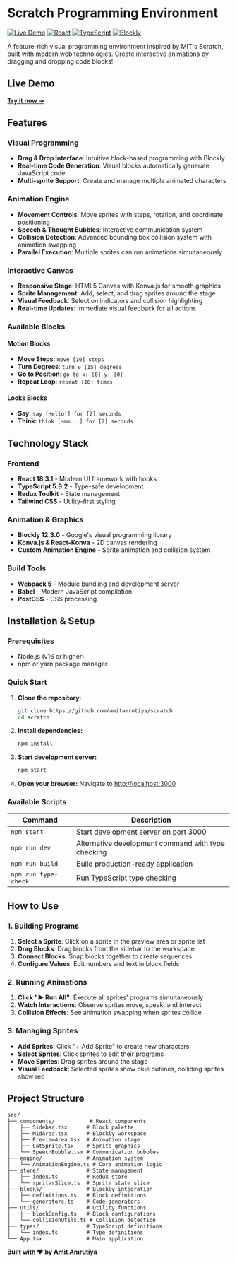 # Scratch Programming Environment

[![Live Demo](https://img.shields.io/badge/Live-Demo-brightgreen)](https://scratch.amitamrutiya.site/)
[![React](https://img.shields.io/badge/React-18.3.1-blue)](https://reactjs.org/)
[![TypeScript](https://img.shields.io/badge/TypeScript-5.9.2-blue)](https://www.typescriptlang.org/)
[![Blockly](https://img.shields.io/badge/Blockly-12.3.0-orange)](https://developers.google.com/blockly)

A feature-rich visual programming environment inspired by MIT's Scratch, built with modern web technologies. Create interactive animations by dragging and dropping code blocks!

## Live Demo

**[Try it now →](https://scratch.amitamrutiya.site/)**

## Features

### Visual Programming

- **Drag & Drop Interface**: Intuitive block-based programming with Blockly
- **Real-time Code Generation**: Visual blocks automatically generate JavaScript code
- **Multi-sprite Support**: Create and manage multiple animated characters

### Animation Engine

- **Movement Controls**: Move sprites with steps, rotation, and coordinate positioning
- **Speech & Thought Bubbles**: Interactive communication system
- **Collision Detection**: Advanced bounding box collision system with animation swapping
- **Parallel Execution**: Multiple sprites can run animations simultaneously

### Interactive Canvas

- **Responsive Stage**: HTML5 Canvas with Konva.js for smooth graphics
- **Sprite Management**: Add, select, and drag sprites around the stage
- **Visual Feedback**: Selection indicators and collision highlighting
- **Real-time Updates**: Immediate visual feedback for all actions

### Available Blocks

#### Motion Blocks

- **Move Steps**: `move [10] steps`
- **Turn Degrees**: `turn ↻ [15] degrees`
- **Go to Position**: `go to x: [0] y: [0]`
- **Repeat Loop**: `repeat [10] times`

#### Looks Blocks

- **Say**: `say [Hello!] for [2] seconds`
- **Think**: `think [Hmm...] for [2] seconds`

## Technology Stack

### Frontend

- **React 18.3.1** - Modern UI framework with hooks
- **TypeScript 5.9.2** - Type-safe development
- **Redux Toolkit** - State management
- **Tailwind CSS** - Utility-first styling

### Animation & Graphics

- **Blockly 12.3.0** - Google's visual programming library
- **Konva.js & React-Konva** - 2D canvas rendering
- **Custom Animation Engine** - Sprite animation and collision system

### Build Tools

- **Webpack 5** - Module bundling and development server
- **Babel** - Modern JavaScript compilation
- **PostCSS** - CSS processing

## Installation & Setup

### Prerequisites

- Node.js (v16 or higher)
- npm or yarn package manager

### Quick Start

1. **Clone the repository:**

   ```bash
   git clone https://github.com/amitamrutiya/scratch
   cd scratch
   ```

2. **Install dependencies:**

   ```bash
   npm install
   ```

3. **Start development server:**

   ```bash
   npm start
   ```

4. **Open your browser:**
   Navigate to [http://localhost:3000](http://localhost:3000)

### Available Scripts

| Command              | Description                                        |
| -------------------- | -------------------------------------------------- |
| `npm start`          | Start development server on port 3000              |
| `npm run dev`        | Alternative development command with type checking |
| `npm run build`      | Build production-ready application                 |
| `npm run type-check` | Run TypeScript type checking                       |

## How to Use

### 1. Building Programs

1. **Select a Sprite**: Click on a sprite in the preview area or sprite list
2. **Drag Blocks**: Drag blocks from the sidebar to the workspace
3. **Connect Blocks**: Snap blocks together to create sequences
4. **Configure Values**: Edit numbers and text in block fields

### 2. Running Animations

1. **Click "▶ Run All"**: Execute all sprites' programs simultaneously
2. **Watch Interactions**: Observe sprites move, speak, and interact
3. **Collision Effects**: See animation swapping when sprites collide

### 3. Managing Sprites

- **Add Sprites**: Click "+ Add Sprite" to create new characters
- **Select Sprites**: Click sprites to edit their programs
- **Move Sprites**: Drag sprites around the stage
- **Visual Feedback**: Selected sprites show blue outlines, colliding sprites show red

## Project Structure

```
src/
├── components/           # React components
│   ├── Sidebar.tsx      # Block palette
│   ├── MidArea.tsx      # Blockly workspace
│   ├── PreviewArea.tsx  # Animation stage
│   ├── CatSprite.tsx    # Sprite graphics
│   └── SpeechBubble.tsx # Communication bubbles
├── engine/              # Animation system
│   └── AnimationEngine.ts # Core animation logic
├── store/               # State management
│   ├── index.ts         # Redux store
│   └── spritesSlice.ts  # Sprite state slice
├── blocks/              # Blockly integration
│   ├── definitions.ts   # Block definitions
│   └── generators.ts    # Code generators
├── utils/               # Utility functions
│   ├── blockConfig.ts   # Block configurations
│   └── collisionUtils.ts # Collision detection
├── types/               # TypeScript definitions
│   └── index.ts         # Type definitions
└── App.tsx              # Main application
```

**Built with ❤️ by [Amit Amrutiya](https://github.com/amitamrutiya)**
